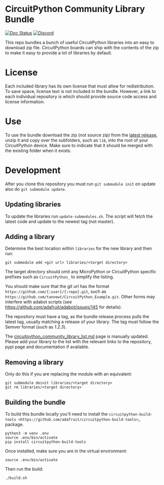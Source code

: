 # CircuitPython Community Library Bundle

[![Doc Status](https://readthedocs.org/projects/circuitpython/badge/?version=latest)](https://circuitpython.readthedocs.io/en/latest/docs/drivers.html) [![Discord](https://img.shields.io/discord/327254708534116352.svg)](https://adafru.it/discord)

This repo bundles a bunch of useful CircuitPython libraries into an easy to
download zip file. CircuitPython boards can ship with the contents of the zip to
make it easy to provide a lot of libraries by default.

# License
Each included library has its own license that must allow for redistribution. To
save space, license text is not included in the bundle. However, a link to each
individual repository is which should provide source code access and license
information.

# Use
To use the bundle download the zip (not source zip) from the
[latest release](https://github.com/adafruit/CircuitPython_Community_Bundle/releases/latest),
unzip it and copy over the subfolders, such as `lib`, into the root of your
CircuitPython device. Make sure to indicate that it should be merged with the
existing folder when it exists.

# Development

After you clone this repository you must run `git submodule init` on update
also do `git submodule update`.

## Updating libraries
To update the libraries run `update-submodules.sh`. The script will fetch the
latest code and update to the newest tag (not master).

## Adding a library
Determine the best location within `libraries` for the new library and then run:

    git submodule add <git url> libraries/<target directory>

The target directory should omit any MicroPython or CircuitPython specific
prefixes such as `CircuitPython_` to simplify the listing.

You should make sure that the git url has the format `https://github.com/{:user}/{:repo}.git`,
such as `https://github.com/tannewt/CircuitPython_Example.git`.  Other forms may interfere with
adabot scripts (see https://github.com/adafruit/adabot/issues/145 for details).

The repository must have a tag, as the bundle release process pulls the latest tag, usually
matching a release of your library. The tag must follow the Semver format (such as *1.2.3*).

The [circuitpython_community_library_list.md](circuitpython_community_library_list.md) page is
manually updated. Please add your library to the list with the relevant links to the repository,
pypi page and documentation if available.

## Removing a library
Only do this if you are replacing the module with an equivalent:

    git submodule deinit libraries/<target directory>
    git rm libraries/<target directory>

## Building the bundle
To build this bundle locally you'll need to install the
`circuitpython-build-tools <https://github.com/adafruit/circuitpython-build-tools>`_ package.

    python3 -m venv .env
    source .env/bin/activate
    pip install circuitpython-build-tools

Once installed, make sure you are in the virtual environment:

    source .env/bin/activate

Then run the build:

    ./build.sh
